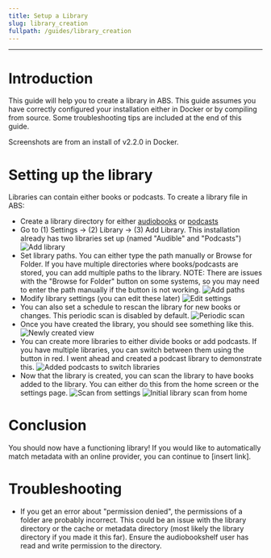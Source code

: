 ```yaml
---
title: Setup a Library
slug: library_creation
fullpath: /guides/library_creation
---
```


---

# Introduction
This guide will help you to create a library in ABS. This guide assumes you have correctly configured your installation either in Docker or by compiling from source. Some troubleshooting tips are included at the end of this guide.

Screenshots are from an install of v2.2.0 in Docker.

# Setting up the library

Libraries can contain either books or podcasts. To create a library file in ABS:
* Create a library directory for either [audiobooks](https://www.audiobookshelf.org/docs#book-structure) or [podcasts](https://www.audiobookshelf.org/docs#podcast-structure)
* Go to (1) Settings -> (2) Library -> (3) Add Library. This installation already has two libraries set up (named "Audible" and "Podcasts")
![Add library](https://lh4.googleusercontent.com/CC-DfBK6yLycPnCNvunKFjchUY7kcUgqlWVdNisv6JcLpQdcYnOMuv2wIdGU7qsn3ZA=w2400?source=screenshot.guru)
* Set library paths. You can either type the path manually or Browse for Folder. If you have multiple directories where books/podcasts are stored, you can add multiple paths to the library. NOTE: There are issues with the "Browse for Folder" button on some systems, so you may need to enter the path manually if the button is not working.
![Add paths](https://lh5.googleusercontent.com/ItM-JTmk3PvMV3Wr2QqD90Fcf6ViVYPOouCcfnaYpRGxua_gRdny7HmXPW05WdCO7NU=w2400)
* Modify library settings (you can edit these later)
![Edit settings](https://lh4.googleusercontent.com/55iFfv3KefPe4hwn7OXIcPeGswcyKtrx96cea9HrOLEs2478h1yyD8Jv78sWWrgcASc=w2400)
* You can also set a schedule to rescan the library for new books or changes. This periodic scan is disabled by default.
![Periodic scan](https://lh5.googleusercontent.com/0kQwDSn9_XbJezwZ7VFn1-B0E6ZcEfSFT8Cey91QNsf5yYiXZ2WSS_HvfciOnTzi4Z8=w2400)
* Once you have created the library, you should see something like this.
![Newly created view](https://lh5.googleusercontent.com/0C19uaWUHHoSGuXZA1oqBTwOK-nXXG79qN1oHtiJ1Wh3rmAA4iTUNoEVrhISjdI6Ifk=w2400)
* You can create more libraries to either divide books or add podcasts. If you have multiple libraries, you can switch between them using the button in red. I went ahead and created a podcast library to demonstrate this.
![Added podcasts to switch libraries](https://lh5.googleusercontent.com/ngtV7Ltjn9BDaczJOvAO0zsqk2gZvGBhXBiOvrU2f_GRWzW_IgtvbFNMx2OxFjiv8MU=w2400)
* Now that the library is created, you can scan the library to have books added to the library. You can either do this from the home screen or the settings page.
![Scan from settings](https://lh4.googleusercontent.com/GtiZO0_J96ePGwWTeWsCq3DzlYqDV3JprQG7goAwAkETQ_AAlwtRkPUI1Qi6ZYrHxbs=w2400)
![Initial library scan from home](https://lh3.googleusercontent.com/R2aAAbbk3eYPPJww7dn-7OD-XzwX_SP74VrEeaF49QH7DNkRtnQ07JDiLVKKvmGSdZc=w2400)

# Conclusion
You should now have a functioning library! If you would like to automatically match metadata with an online provider, you can continue to [insert link].


# Troubleshooting
* If you get an error about "permission denied", the permissions of a folder are probably incorrect. This could be an issue with the library directory or the cache or metadata directory (most likely the library directory if you made it this far). Ensure the audiobookshelf user has read and write permission to the directory.
